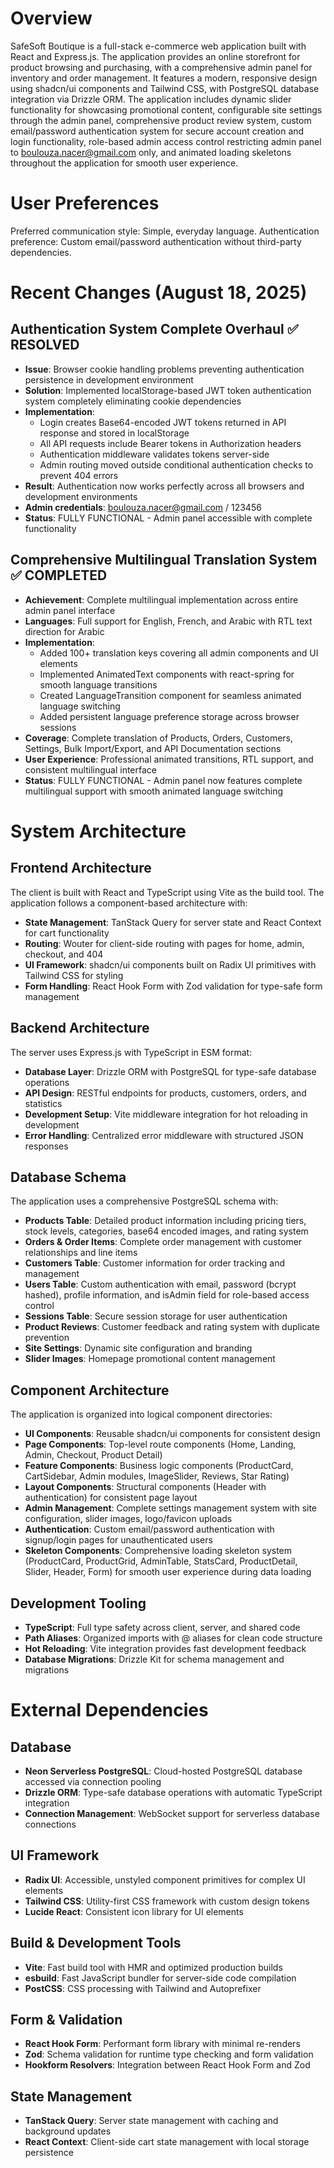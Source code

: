 # Overview

SafeSoft Boutique is a full-stack e-commerce web application built with React and Express.js. The application provides an online storefront for product browsing and purchasing, with a comprehensive admin panel for inventory and order management. It features a modern, responsive design using shadcn/ui components and Tailwind CSS, with PostgreSQL database integration via Drizzle ORM. The application includes dynamic slider functionality for showcasing promotional content, configurable site settings through the admin panel, comprehensive product review system, custom email/password authentication system for secure account creation and login functionality, role-based admin access control restricting admin panel to boulouza.nacer@gmail.com only, and animated loading skeletons throughout the application for smooth user experience.

# User Preferences

Preferred communication style: Simple, everyday language.
Authentication preference: Custom email/password authentication without third-party dependencies.

# Recent Changes (August 18, 2025)

## Authentication System Complete Overhaul ✅ RESOLVED
- **Issue**: Browser cookie handling problems preventing authentication persistence in development environment
- **Solution**: Implemented localStorage-based JWT token authentication system completely eliminating cookie dependencies
- **Implementation**: 
  - Login creates Base64-encoded JWT tokens returned in API response and stored in localStorage
  - All API requests include Bearer tokens in Authorization headers 
  - Authentication middleware validates tokens server-side
  - Admin routing moved outside conditional authentication checks to prevent 404 errors
- **Result**: Authentication now works perfectly across all browsers and development environments
- **Admin credentials**: boulouza.nacer@gmail.com / 123456
- **Status**: FULLY FUNCTIONAL - Admin panel accessible with complete functionality

## Comprehensive Multilingual Translation System ✅ COMPLETED
- **Achievement**: Complete multilingual implementation across entire admin panel interface
- **Languages**: Full support for English, French, and Arabic with RTL text direction for Arabic
- **Implementation**: 
  - Added 100+ translation keys covering all admin components and UI elements
  - Implemented AnimatedText components with react-spring for smooth language transitions
  - Created LanguageTransition component for seamless animated language switching
  - Added persistent language preference storage across browser sessions
- **Coverage**: Complete translation of Products, Orders, Customers, Settings, Bulk Import/Export, and API Documentation sections
- **User Experience**: Professional animated transitions, RTL support, and consistent multilingual interface
- **Status**: FULLY FUNCTIONAL - Admin panel now features complete multilingual support with smooth animated language switching

# System Architecture

## Frontend Architecture
The client is built with React and TypeScript using Vite as the build tool. The application follows a component-based architecture with:
- **State Management**: TanStack Query for server state and React Context for cart functionality
- **Routing**: Wouter for client-side routing with pages for home, admin, checkout, and 404
- **UI Framework**: shadcn/ui components built on Radix UI primitives with Tailwind CSS for styling
- **Form Handling**: React Hook Form with Zod validation for type-safe form management

## Backend Architecture
The server uses Express.js with TypeScript in ESM format:
- **Database Layer**: Drizzle ORM with PostgreSQL for type-safe database operations
- **API Design**: RESTful endpoints for products, customers, orders, and statistics
- **Development Setup**: Vite middleware integration for hot reloading in development
- **Error Handling**: Centralized error middleware with structured JSON responses

## Database Schema
The application uses a comprehensive PostgreSQL schema with:
- **Products Table**: Detailed product information including pricing tiers, stock levels, categories, base64 encoded images, and rating system
- **Orders & Order Items**: Complete order management with customer relationships and line items
- **Customers Table**: Customer information for order tracking and management
- **Users Table**: Custom authentication with email, password (bcrypt hashed), profile information, and isAdmin field for role-based access control
- **Sessions Table**: Secure session storage for user authentication
- **Product Reviews**: Customer feedback and rating system with duplicate prevention
- **Site Settings**: Dynamic site configuration and branding
- **Slider Images**: Homepage promotional content management

## Component Architecture
The application is organized into logical component directories:
- **UI Components**: Reusable shadcn/ui components for consistent design
- **Page Components**: Top-level route components (Home, Landing, Admin, Checkout, Product Detail)
- **Feature Components**: Business logic components (ProductCard, CartSidebar, Admin modules, ImageSlider, Reviews, Star Rating)
- **Layout Components**: Structural components (Header with authentication) for consistent page layout
- **Admin Management**: Complete settings management system with site configuration, slider images, logo/favicon uploads
- **Authentication**: Custom email/password authentication with signup/login pages for unauthenticated users
- **Skeleton Components**: Comprehensive loading skeleton system (ProductCard, ProductGrid, AdminTable, StatsCard, ProductDetail, Slider, Header, Form) for smooth user experience during data loading

## Development Tooling
- **TypeScript**: Full type safety across client, server, and shared code
- **Path Aliases**: Organized imports with @ aliases for clean code structure
- **Hot Reloading**: Vite integration provides fast development feedback
- **Database Migrations**: Drizzle Kit for schema management and migrations

# External Dependencies

## Database
- **Neon Serverless PostgreSQL**: Cloud-hosted PostgreSQL database accessed via connection pooling
- **Drizzle ORM**: Type-safe database operations with automatic TypeScript integration
- **Connection Management**: WebSocket support for serverless database connections

## UI Framework
- **Radix UI**: Accessible, unstyled component primitives for complex UI elements
- **Tailwind CSS**: Utility-first CSS framework with custom design tokens
- **Lucide React**: Consistent icon library for UI elements

## Build & Development Tools
- **Vite**: Fast build tool with HMR and optimized production builds
- **esbuild**: Fast JavaScript bundler for server-side code compilation
- **PostCSS**: CSS processing with Tailwind and Autoprefixer

## Form & Validation
- **React Hook Form**: Performant form library with minimal re-renders
- **Zod**: Schema validation for runtime type checking and form validation
- **Hookform Resolvers**: Integration between React Hook Form and Zod

## State Management
- **TanStack Query**: Server state management with caching and background updates
- **React Context**: Client-side cart state management with local storage persistence